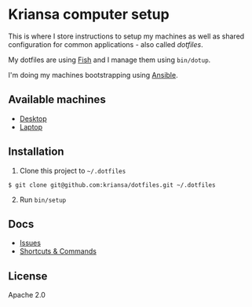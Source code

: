 # Kriansa computer setup

This is where I store instructions to setup my machines as well as shared configuration for common
applications - also called _dotfiles_.

My dotfiles are using [Fish](https://fishshell.com/) and I manage them using `bin/dotup`.

I'm doing my machines bootstrapping using [Ansible](https://www.ansible.com/).

## Available machines

* [Desktop](doc/desktop-install.md)
* [Laptop](doc/laptop-install.md)

## Installation

1. Clone this project to `~/.dotfiles`

```shell
$ git clone git@github.com:kriansa/dotfiles.git ~/.dotfiles
```

2. Run `bin/setup`

## Docs

* [Issues](doc/bugs.md)
* [Shortcuts & Commands](doc/shortcuts.md)

## License

Apache 2.0
